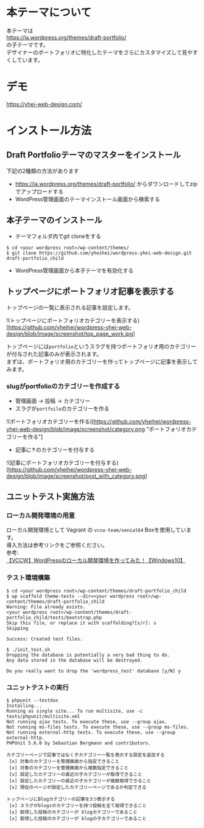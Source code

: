 # 本テーマについて
本テーマは  
https://ja.wordpress.org/themes/draft-portfolio/  
の子テーマです。  
デザイナーのポートフォリオに特化したテーマをさらにカスタマイズして見やすくしています。

# デモ
https://yhei-web-design.com/

# インストール方法

## Draft Portfolioテーマのマスターをインストール
下記の2種類の方法があります  

* https://ja.wordpress.org/themes/draft-portfolio/ からダウンロードしてzipでアップロードする
* WordPress管理画面のテーマインストール画面から検索する


## 本子テーマのインストール

* テーマフォルダ内でgit cloneをする

```
$ cd <your wordpress root>/wp-content/themes/
$ git clone https://github.com/yheihei/wordpress-yhei-web-design.git draft-portfolio_child
```

* WordPress管理画面から本子テーマを有効化する

## トップページにポートフォリオ記事を表示する

トップページの一覧に表示される記事を設定します。  

!(トップページにポートフォリオカテゴリーを表示する)[https://github.com/yheihei/wordpress-yhei-web-design/blob/image/screenshot/top_page_work.jpg]

トップページには`portfolio`というスラグを持つポートフォリオ用のカテゴリーが付与された記事のみが表示されます。  
まずは、ポートフォリオ用のカテゴリーを作ってトップページに記事を表示してみます。

### slugがportfolioのカテゴリーを作成する

* 管理画面 -> 投稿 -> カテゴリー
* スラグが`portfoilo`のカテゴリーを作る  

!(ポートフォリオカテゴリーを作る)[https://github.com/yheihei/wordpress-yhei-web-design/blob/image/screenshot/category.png "ポートフォリオカテゴリーを作る"]

* 記事に↑のカテゴリーを付与する

!(記事にポートフォリオカテゴリーを付与する)[https://github.com/yheihei/wordpress-yhei-web-design/blob/image/screenshot/post_with_category.png]


## ユニットテスト実施方法

### ローカル開発環境の用意
ローカル開発環境として Vagrant の `vccw-team/xenial64` Boxを使用しています。  
導入方法は参考リンクをご参照ください。  
参考: [【VCCW】WordPressのローカル開発環境を作ってみた！【Windows10】](https://cunelwork.co.jp/blog/web/vccw-local-windows/)

### テスト環境構築
```
$ cd <your wordpress root>/wp-content/themes/draft-portfolio_child
$ wp scaffold theme-tests --dir=<your wordpress root>/wp-content/themes/draft-portfolio_child
Warning: File already exists.
<your wordpress root>/wp-content/themes/draft-portfolio_child/tests/bootstrap.php
Skip this file, or replace it with scaffolding?[s/r]: s
Skipping

Success: Created test files.

$ ./init_test.sh 
Dropping the database is potentially a very bad thing to do.
Any data stored in the database will be destroyed.

Do you really want to drop the 'wordpress_test' database [y/N] y
```

### ユニットテストの実行
```
$ phpunit --testdox
Installing...
Running as single site... To run multisite, use -c tests/phpunit/multisite.xml
Not running ajax tests. To execute these, use --group ajax.
Not running ms-files tests. To execute these, use --group ms-files.
Not running external-http tests. To execute these, use --group external-http.
PHPUnit 5.6.0 by Sebastian Bergmann and contributors.

カテゴリーページで記事ではなく子カテゴリー一覧を表示する設定を追加する
 [x] 対象のカテゴリーを管理画面から指定できること
 [x] 対象のカテゴリーを管理画面から複数指定できること
 [x] 設定したカテゴリーの直近の子カテゴリーが取得できること
 [x] 設定したカテゴリーの直近の子カテゴリーが複数取得できること
 [x] 現在のページが設定したカテゴリーページであるか判定できる

トップページにBlogカテゴリーの記事を3つ表示する
 [x] スラグがblogsのカテゴリーを持つ投稿を全て取得できること
 [x] 取得した投稿のカテゴリーが blogカテゴリーであること
 [x] 取得した投稿のカテゴリーが blogの子カテゴリーであること
```


